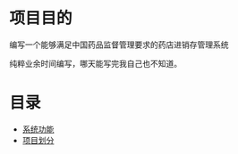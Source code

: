 # 项目目的

编写一个能够满足中国药品监督管理要求的药店进销存管理系统

纯粹业余时间编写，哪天能写完我自己也不知道。

# 目录

* [系统功能](Features/README.md)
* [项目划分](Projects/README.md)